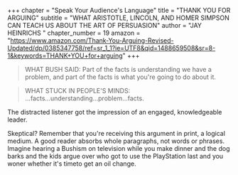 +++
chapter = "Speak Your Audience's Language"
title = "THANK YOU FOR ARGUING"
subtitle = "WHAT ARISTOTLE, LINCOLN, AND HOMER SIMPSON CAN TEACH US ABOUT THE ART OF PERSUASION"
author = "JAY HEINRICHS "
chapter_number = 19
amazon = "https://www.amazon.com/Thank-You-Arguing-Revised-Updated/dp/0385347758/ref=sr_1_1?ie=UTF8&qid=1488659508&sr=8-1&keywords=THANK+YOU+for+arguing"
+++

> WHAT BUSH SAID: Part of the facts is understanding we have a problem, and part of the facts is what you're going to do about it.  

> WHAT STUCK IN PEOPLE'S MINDS: ...facts...understanding...problem...facts.  
  
The distracted listener got the impression of an engaged, knowledgeable leader.  
  
Skeptical? Remember that you're receiving this argument in print, a logical medium. A good reader absorbs whole paragraphs, not words or phrases. Imagine hearing a Bushism on television while you make dinner and the dog barks and the kids argue over who got to use the PlayStation last and you woner whether it's timeto get an oil change.   